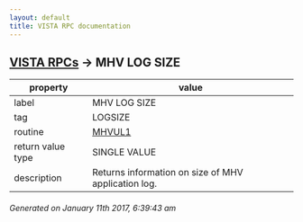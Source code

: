 ```yaml
---
layout: default
title: VISTA RPC documentation
---
```




## [VISTA RPCs](TableOfContent.md) &#8594; MHV LOG SIZE 

 property | value 
--- | --- 
 label | MHV LOG SIZE
 tag | LOGSIZE
 routine | [MHVUL1](http://code.osehra.org/dox/Routine_MHVUL1_source.html)
 return value type | SINGLE VALUE
 description | Returns information on size of MHV application log.




 ###### Generated on January 11th 2017, 6:39:43 am